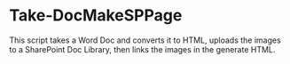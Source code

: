 # Take-DocMakeSPPage
This script takes a Word Doc and converts it to HTML, uploads the images to a SharePoint Doc Library, then links the images in the generate HTML.
